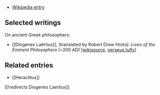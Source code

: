 
* [Wikipedia entry](https://en.wikipedia.org/wiki/Diogenes_Laertius)

## Selected writings

On ancient Greek philosophers:

* [[Diogenes Laërtius]], (translated by Robert Drew Hicks): *Lives of the Eminent Philosophers* (~200 AD) &lbrack;[wikisource](https://en.m.wikisource.org/wiki/Lives_of_the_Eminent_Philosophers), [perseus.tufts](http://www.perseus.tufts.edu/hopper/text?doc=Perseus%3Atext%3A1999.01.0258%3Abook%3D1%3Achapter%3Dprologue)&rbrack;


## Related entries

* [[Heraclitus]]

[[!redirects Diogenes Laertius]]

